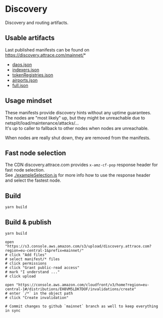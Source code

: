 # Discovery

Discovery and routing artifacts.

## Usable artifacts

Last published manifests can be found on https://discovery.attrace.com/mainnet/*

-  [daos.json](https://discovery.attrace.com/mainnet/daos.json)
-  [indexers.json](https://discovery.attrace.com/mainnet/indexers.json)
-  [tokenRegistries.json](https://discovery.attrace.com/mainnet/tokenRegistries.json)
-  [airports.json](https://discovery.attrace.com/mainnet/airports.json)
-  [full.json](https://discovery.attrace.com/mainnet/full.json)

## Usage mindset

These manifests provide discovery hints without any uptime guarantees.   
The nodes are "most likely" up, but they might be unreachable due to netsplit/load/maintenance/attacks/...   
It's up to caller to fallback to other nodes when nodes are unreachable.

When nodes are really shut down, they are removed from the manifests.

## Fast node selection
The CDN discovery.attrace.com provides `x-amz-cf-pop` response header for fast node selection.   
See [./exampleSelection.js](./exampleSelection.js) for more info how to use the response header and select the fastest node.

## Build

```
yarn build
```

## Build & publish

```
yarn build

open "https://s3.console.aws.amazon.com/s3/upload/discovery.attrace.com?region=eu-central-1&prefix=mainnet/"
# click "Add files"
# select manifest/* files
# click permissions
# click "Grant public-read access"
# mark "I understand ..."
# click upload

open "https://console.aws.amazon.com/cloudfront/v3/home?region=eu-central-1#/distributions/EH8VM5LDKTDOF/invalidations/create"
# enter `/*` in the object path
# click "Create invalidation"

# Commit changes to github `mainnet` branch as well to keep everything in sync
```